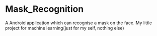 # Mask_Recognition
A Android application which can recognise a mask on the face.
My little project for machine learning(just for my self, nothing else)
